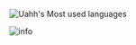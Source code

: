 ![Uahh's Most used languages](https://github-readme-stats.vercel.app/api/top-langs?username=Uahh&show_icons=true&count_private=true&theme=gotham)

![info](https://github-readme-stats.vercel.app/api?username=uahh&show_icons=true&theme=radical&hide=prs,contribs)


<!--
**Uahh/Uahh** is a ✨ _special_ ✨ repository because its `README.md` (this file) appears on your GitHub profile.

Here are some ideas to get you started:

- 🔭 I’m currently working on ...
- 🌱 I’m currently learning ...
- 👯 I’m looking to collaborate on ...
- 🤔 I’m looking for help with ...
- 💬 Ask me about ...
- 📫 How to reach me: ...
- 😄 Pronouns: ...
- ⚡ Fun fact: ...
-->
